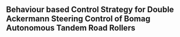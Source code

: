 ## Behaviour based Control Strategy for Double Ackermann Steering Control of Bomag Autonomous Tandem Road Rollers
